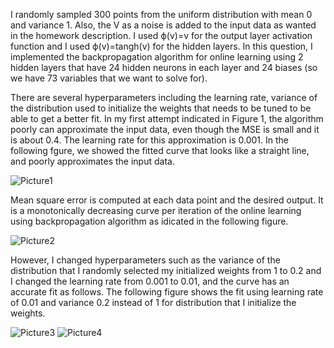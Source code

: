 I randomly sampled 300 points from the uniform distribution with mean 0 and variance 1. Also, the V as a noise is added to the input data as wanted in the homework description. I used ϕ(v)=v for the output layer activation function and I used ϕ(v)=tangh(v) for the hidden layers. In this question, I implemented the backpropagation algorithm for online learning using 2 hidden layers that have 24 hidden neurons in each layer and 24 biases (so we have 73 variables that we want to solve for). 

There are several hyperparameters including the learning rate, variance of the distribution used to initialize the weights that needs to be tuned to be able to get a better fit. In my first attempt indicated in Figure 1, the algorithm poorly can approximate the input data, even though the MSE is small and it is about 0.4. The learning rate for this approximation is 0.001. In the following fgure, we showed the fitted curve that looks like a straight line, and poorly approximates the input data.

![Picture1](https://user-images.githubusercontent.com/43753085/104084007-e7605c00-5208-11eb-9d75-a4aaf4ea04f7.png)

Mean square error is computed at each data point and the desired output. It is a monotonically decreasing curve per iteration of the online learning using backpropagation algorithm as idicated in the following figure.

![Picture2](https://user-images.githubusercontent.com/43753085/104083774-ffcf7700-5206-11eb-9c90-d20cea44d24a.png)

However, I changed hyperparameters such as the variance of the distribution that I randomly selected my initialized weights from 1 to 0.2 and I changed the learning rate from 0.001 to 0.01, and the curve has an accurate fit as follows. The following figure shows the fit using learning rate of 0.01 and variance 0.2 instead of 1 for distribution that I initialize the weights.

![Picture3](https://user-images.githubusercontent.com/43753085/104083983-b8e28100-5208-11eb-9e55-c033036e45a3.png)
![Picture4](https://user-images.githubusercontent.com/43753085/104083990-c1d35280-5208-11eb-9fbc-cd898c9a8e58.png)
